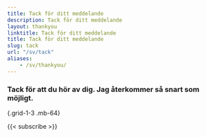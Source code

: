 ```yaml
---
title: Tack för ditt meddelande
description: Tack för ditt meddelande
layout: thankyou
linktitle: Tack för ditt meddelande
title: Tack för ditt meddelande
slug: tack
url: "/sv/tack"
aliases:
    - /sv/thankyou/
---
```


### Tack för att du hör av dig. Jag återkommer så snart som möjligt.

{.grid-1-3 .mb-64}

{{< subscribe >}}
